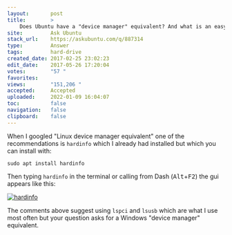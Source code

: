 ```yaml
---
layout:       post
title:        >
    Does Ubuntu have a "device manager" equivalent? And what is an easy way to access USB drives?
site:         Ask Ubuntu
stack_url:    https://askubuntu.com/q/887314
type:         Answer
tags:         hard-drive
created_date: 2017-02-25 23:02:23
edit_date:    2017-05-26 17:20:04
votes:        "57 "
favorites:    
views:        "151,206 "
accepted:     Accepted
uploaded:     2022-01-09 16:04:07
toc:          false
navigation:   false
clipboard:    false
---
```


When I googled "Linux device manager equivalent" one of the recommendations is `hardinfo` which I already had installed but which you can install with:

``` 
sudo apt install hardinfo

```

Then typing `hardinfo` in the terminal or calling from Dash (<kbd>Alt</kbd>+<kbd>F2</kbd>) the gui appears like this:

[![hardinfo][1]][1]

The comments above suggest using `lspci` and `lsusb` which are what I use most often but your question asks for a Windows "device manager" equivalent.


  [1]: https://i.stack.imgur.com/ab0yv.png
